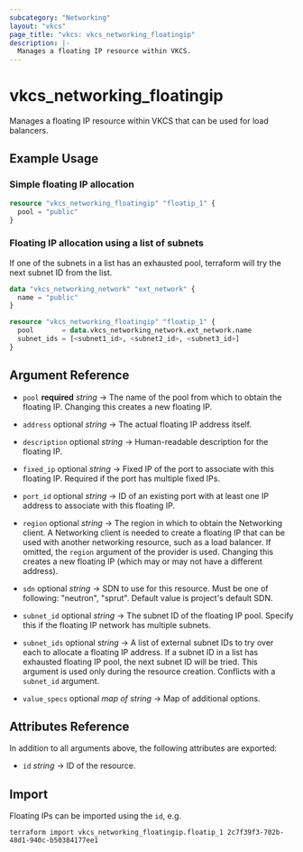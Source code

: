 ```yaml
---
subcategory: "Networking"
layout: "vkcs"
page_title: "vkcs: vkcs_networking_floatingip"
description: |-
  Manages a floating IP resource within VKCS.
---
```


# vkcs_networking_floatingip

Manages a floating IP resource within VKCS that can be used for load balancers.

## Example Usage
### Simple floating IP allocation
```terraform
resource "vkcs_networking_floatingip" "floatip_1" {
  pool = "public"
}
```

### Floating IP allocation using a list of subnets
If one of the subnets in a list has an exhausted pool, terraform will try the
next subnet ID from the list.

```terraform
data "vkcs_networking_network" "ext_network" {
  name = "public"
}

resource "vkcs_networking_floatingip" "floatip_1" {
  pool       = data.vkcs_networking_network.ext_network.name
  subnet_ids = [<subnet1_id>, <subnet2_id>, <subnet3_id>]
}
```

## Argument Reference
- `pool` **required** *string* &rarr;  The name of the pool from which to obtain the floating IP. Changing this creates a new floating IP.

- `address` optional *string* &rarr;  The actual floating IP address itself.

- `description` optional *string* &rarr;  Human-readable description for the floating IP.

- `fixed_ip` optional *string* &rarr;  Fixed IP of the port to associate with this floating IP. Required if the port has multiple fixed IPs.

- `port_id` optional *string* &rarr;  ID of an existing port with at least one IP address to associate with this floating IP.

- `region` optional *string* &rarr;  The region in which to obtain the Networking client. A Networking client is needed to create a floating IP that can be used with another networking resource, such as a load balancer. If omitted, the `region` argument of the provider is used. Changing this creates a new floating IP (which may or may not have a different address).

- `sdn` optional *string* &rarr;  SDN to use for this resource. Must be one of following: "neutron", "sprut". Default value is project's default SDN.

- `subnet_id` optional *string* &rarr;  The subnet ID of the floating IP pool. Specify this if the floating IP network has multiple subnets.

- `subnet_ids` optional *string* &rarr;  A list of external subnet IDs to try over each to allocate a floating IP address. If a subnet ID in a list has exhausted floating IP pool, the next subnet ID will be tried. This argument is used only during the resource creation. Conflicts with a `subnet_id` argument.

- `value_specs` optional *map of* *string* &rarr;  Map of additional options.


## Attributes Reference
In addition to all arguments above, the following attributes are exported:
- `id` *string* &rarr;  ID of the resource.



## Import

Floating IPs can be imported using the `id`, e.g.

```shell
terraform import vkcs_networking_floatingip.floatip_1 2c7f39f3-702b-48d1-940c-b50384177ee1
```
